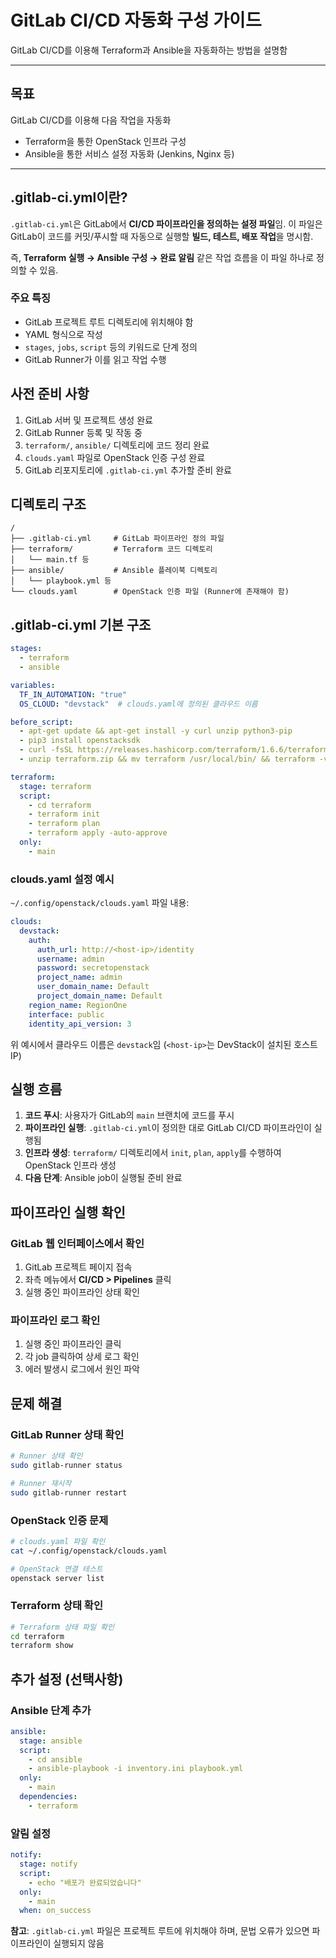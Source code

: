 # GitLab CI/CD 자동화 구성 가이드

GitLab CI/CD를 이용해 Terraform과 Ansible을 자동화하는 방법을 설명함

---

## 목표
GitLab CI/CD를 이용해 다음 작업을 자동화
- Terraform을 통한 OpenStack 인프라 구성
- Ansible을 통한 서비스 설정 자동화 (Jenkins, Nginx 등)

---

## .gitlab-ci.yml이란?

`.gitlab-ci.yml`은 GitLab에서 **CI/CD 파이프라인을 정의하는 설정 파일**임. 이 파일은 GitLab이 코드를 커밋/푸시할 때 자동으로 실행할 **빌드, 테스트, 배포 작업**을 명시함.

즉, **Terraform 실행 → Ansible 구성 → 완료 알림** 같은 작업 흐름을 이 파일 하나로 정의할 수 있음.

### 주요 특징
- GitLab 프로젝트 루트 디렉토리에 위치해야 함
- YAML 형식으로 작성
- `stages`, `jobs`, `script` 등의 키워드로 단계 정의
- GitLab Runner가 이를 읽고 작업 수행

## 사전 준비 사항

1. GitLab 서버 및 프로젝트 생성 완료
2. GitLab Runner 등록 및 작동 중
3. `terraform/`, `ansible/` 디렉토리에 코드 정리 완료
4. `clouds.yaml` 파일로 OpenStack 인증 구성 완료
5. GitLab 리포지토리에 `.gitlab-ci.yml` 추가할 준비 완료

## 디렉토리 구조

```
/
├── .gitlab-ci.yml     # GitLab 파이프라인 정의 파일
├── terraform/         # Terraform 코드 디렉토리
│   └── main.tf 등
├── ansible/           # Ansible 플레이북 디렉토리
│   └── playbook.yml 등
└── clouds.yaml        # OpenStack 인증 파일 (Runner에 존재해야 함)
```

## .gitlab-ci.yml 기본 구조

```yaml
stages:
  - terraform
  - ansible

variables:
  TF_IN_AUTOMATION: "true"
  OS_CLOUD: "devstack"  # clouds.yaml에 정의된 클라우드 이름

before_script:
  - apt-get update && apt-get install -y curl unzip python3-pip
  - pip3 install openstacksdk
  - curl -fsSL https://releases.hashicorp.com/terraform/1.6.6/terraform_1.6.6_linux_amd64.zip -o terraform.zip
  - unzip terraform.zip && mv terraform /usr/local/bin/ && terraform -version

terraform:
  stage: terraform
  script:
    - cd terraform
    - terraform init
    - terraform plan
    - terraform apply -auto-approve
  only:
    - main
```

### clouds.yaml 설정 예시

`~/.config/openstack/clouds.yaml` 파일 내용:

```yaml
clouds:
  devstack:
    auth:
      auth_url: http://<host-ip>/identity
      username: admin
      password: secretopenstack
      project_name: admin
      user_domain_name: Default
      project_domain_name: Default
    region_name: RegionOne
    interface: public
    identity_api_version: 3
```

위 예시에서 클라우드 이름은 `devstack`임 (`<host-ip>`는 DevStack이 설치된 호스트 IP)

## 실행 흐름

1. **코드 푸시**: 사용자가 GitLab의 `main` 브랜치에 코드를 푸시
2. **파이프라인 실행**: `.gitlab-ci.yml`이 정의한 대로 GitLab CI/CD 파이프라인이 실행됨
3. **인프라 생성**: `terraform/` 디렉토리에서 `init`, `plan`, `apply`를 수행하여 OpenStack 인프라 생성
4. **다음 단계**: Ansible job이 실행될 준비 완료

## 파이프라인 실행 확인

### GitLab 웹 인터페이스에서 확인
1. GitLab 프로젝트 페이지 접속
2. 좌측 메뉴에서 **CI/CD > Pipelines** 클릭
3. 실행 중인 파이프라인 상태 확인

### 파이프라인 로그 확인
1. 실행 중인 파이프라인 클릭
2. 각 job 클릭하여 상세 로그 확인
3. 에러 발생시 로그에서 원인 파악

## 문제 해결

### GitLab Runner 상태 확인
```bash
# Runner 상태 확인
sudo gitlab-runner status

# Runner 재시작
sudo gitlab-runner restart
```

### OpenStack 인증 문제
```bash
# clouds.yaml 파일 확인
cat ~/.config/openstack/clouds.yaml

# OpenStack 연결 테스트
openstack server list
```

### Terraform 상태 확인
```bash
# Terraform 상태 파일 확인
cd terraform
terraform show
```

## 추가 설정 (선택사항)

### Ansible 단계 추가
```yaml
ansible:
  stage: ansible
  script:
    - cd ansible
    - ansible-playbook -i inventory.ini playbook.yml
  only:
    - main
  dependencies:
    - terraform
```

### 알림 설정
```yaml
notify:
  stage: notify
  script:
    - echo "배포가 완료되었습니다"
  only:
    - main
  when: on_success
```

**참고**: `.gitlab-ci.yml` 파일은 프로젝트 루트에 위치해야 하며, 문법 오류가 있으면 파이프라인이 실행되지 않음
